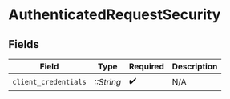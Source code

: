 # AuthenticatedRequestSecurity


## Fields

| Field                | Type                 | Required             | Description          |
| -------------------- | -------------------- | -------------------- | -------------------- |
| `client_credentials` | *::String*           | :heavy_check_mark:   | N/A                  |